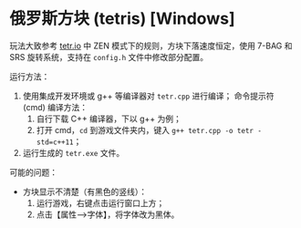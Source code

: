 # 俄罗斯方块 (tetris) [Windows]

玩法大致参考 [tetr.io](https://tetr.io/) 中 ZEN 模式下的规则，方块下落速度恒定，使用 7-BAG 和 SRS 旋转系统，支持在 `config.h` 文件中修改部分配置。

运行方法：

1. 使用集成开发环境或 g++ 等编译器对 `tetr.cpp` 进行编译；
	命令提示符 (cmd) 编译方法：
	1. 自行下载 C++ 编译器，下以 g++ 为例；
	2. 打开 cmd，`cd` 到游戏文件夹内，键入 `g++ tetr.cpp -o tetr -std=c++11`；
2. 运行生成的 `tetr.exe` 文件。

可能的问题：

- 方块显示不清楚（有黑色的竖线）：
	1. 运行游戏，右键点击运行窗口上方；
	2. 点击【属性-->字体】，将字体改为黑体。